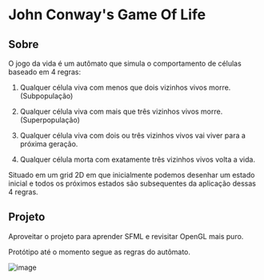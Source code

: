 # John Conway's Game Of Life

## Sobre
O jogo da vida é um autômato que simula o comportamento de células baseado em 4 regras:
1. Qualquer célula viva com menos que dois vizinhos vivos morre. (Subpopulação)

2. Qualquer célula viva com mais que três vizinhos vivos morre. (Superpopulação)

3. Qualquer célula viva com dois ou três vizinhos vivos vai viver para a próxima geração.

4. Qualquer célula morta com exatamente três vizinhos vivos volta a vida.

Situado em um grid 2D em que inicialmente podemos desenhar um estado inicial e todos
os próximos estados são subsequentes da aplicação dessas 4 regras.

## Projeto

Aproveitar o projeto para aprender SFML e revisitar OpenGL mais puro.

Protótipo até o momento segue as regras do autômato.

![image](https://i.imgur.com/42ufT06.gif)
